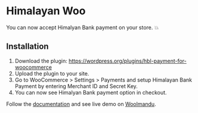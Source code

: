 # Himalayan Woo

You can now accept Himalyan Bank payment on your store. 💥

## Installation

1) Download the plugin: https://wordpress.org/plugins/hbl-payment-for-woocommerce
2) Upload the plugin to your site.
3) Go to WooCommerce > Settings > Payments and setup Himalayan Bank Payment by entering Merchant ID and Secret Key.
4) You can now see Himalyan Bank payment option in checkout.

Follow the [documentation](https://sanjeebaryal.com.np/accept-himalayan-bank-payment-from-your-woocommerce-site/) and see live demo on [Woolmandu](https://woolmandu.com/).

